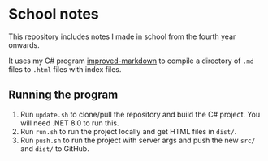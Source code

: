 # School notes
This repository includes notes I made in school from the fourth year onwards. 

It uses my C# program [improved-markdown](https://github.com/Ascyt/improved-markdown) to compile a directory of `.md` files to `.html` files with index files. 

## Running the program
1. Run `update.sh` to clone/pull the repository and build the C# project. You will need .NET 8.0 to run this.
2. Run `run.sh` to run the project locally and get HTML files in `dist/`.
3. Run `push.sh` to run the project with server args and push the new `src/` and `dist/` to GitHub. 
